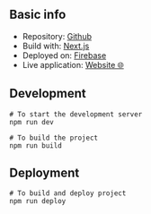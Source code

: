 ## Basic info
- Repository: [Github](https://github.com/PlayXman/app-gamescz-news)
- Build with: [Next.js](https://nextjs.org/)
- Deployed on: [Firebase](https://console.firebase.google.com/project/aa-gamescz-news/hosting/sites/aa-gamescz-news)
- Live application: [Website 🌐](https://aa-gamescz-news.firebaseapp.com/)

## Development
```shell
# To start the development server
npm run dev
```
```shell
# To build the project
npm run build
```

## Deployment
```shell
# To build and deploy project
npm run deploy
```

